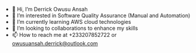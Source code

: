 - 👋 Hi, I’m Derrick Owusu Ansah
- 👀 I’m interested in Software Quality Assurance (Manual and Automation)
- 🌱 I’m currently learning AWS cloud technologies
- 💞️ I’m looking to collaborations to enhance my skills 
- 📫 How to reach me at +233207852722 or owusuansah.derrick@outlook.com

<!---
DERRYZEK/DERRYZEK is a ✨ special ✨ repository because its `README.md` (this file) appears on your GitHub profile.
You can click the Preview link to take a look at your changes.
--->
